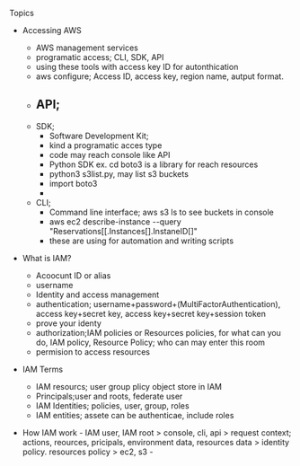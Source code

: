 Topics
  - Accessing AWS
    - AWS management services
    - programatic access; CLI, SDK, API
    - using these tools with access key ID for autonthication
    - aws configure; Access ID, access key, region name, autput format. 
    - API;
      - 
    - SDK;
      - Software Development Kit; 
      - kind a programatic acces type
      - code may reach console like API
      - Python SDK ex. cd boto3 is a library for reach resources
      - python3 s3list.py, may list s3 buckets
      - import boto3
      - 
    - CLI;
      - Command line interface; aws s3 ls to see buckets in console
      - aws ec2 describe-instance --query "Reservations[[.Instances[].InstaneID[]"
      - these are using for automation and writing scripts
    
  - What is IAM?
    -  Acoocunt ID or alias
    -  username
    -  Identity and access management 
    -  authentication; username+password+(MultiFactorAuthentication), access key+secret key, access key+secret key+session token
    -  prove your identy
    -  authorization;IAM policies or Resources policies, for what can you do, IAM policy, Resource Policy; who can may enter this room
    -  permision to access resources
  
  - IAM Terms
    - IAM resourcs; user group plicy object store in IAM
    - Principals;user and roots, federate user
    - IAM Identities; policies, user, group, roles
    - IAM entities; assete can be authenticae, include roles

  -  How IAM work
    - IAM user, IAM root > console, cli, api > request context; actions, reources, pricipals, environment data, resources data > identity policy. resources policy > ec2, s3
    - 
















